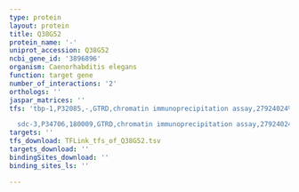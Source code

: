 ```yaml
---
type: protein
layout: protein
title: Q38G52
protein_name: '-'
uniprot_accession: Q38G52
ncbi_gene_id: '3896896'
organism: Caenorhabditis elegans
function: target gene
number_of_interactions: '2'
orthologs: ''
jaspar_matrices: ''
tfs: 'tbp-1,P32085,-,GTRD,chromatin immunoprecipitation assay,27924024%5Buid%5D,No

  sdc-3,P34706,180009,GTRD,chromatin immunoprecipitation assay,27924024%5Buid%5D,No'
targets: ''
tfs_download: TFLink_tfs_of_Q38G52.tsv
targets_download: ''
bindingSites_download: ''
binding_sites_ls: ''

---
```

